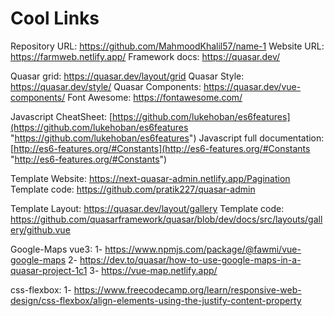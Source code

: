 # Cool Links

Repository URL: https://github.com/MahmoodKhalil57/name-1
Website URL: https://farmweb.netlify.app/
Framework docs: https://quasar.dev/

Quasar grid: https://quasar.dev/layout/grid
Quasar Style: https://quasar.dev/style/
Quasar Components: https://quasar.dev/vue-components/
Font Awesome: https://fontawesome.com/

Javascript CheatSheet: [https://github.com/lukehoban/es6features](https://github.com/lukehoban/es6features "https://github.com/lukehoban/es6features")
Javascript full documentation: [http://es6-features.org/#Constants](http://es6-features.org/#Constants "http://es6-features.org/#Constants")

Template Website: https://next-quasar-admin.netlify.app/Pagination
Template code: https://github.com/pratik227/quasar-admin

Template Layout: https://quasar.dev/layout/gallery
Template code: https://github.com/quasarframework/quasar/blob/dev/docs/src/layouts/gallery/github.vue

Google-Maps vue3: 
1- https://www.npmjs.com/package/@fawmi/vue-google-maps
2- https://dev.to/quasar/how-to-use-google-maps-in-a-quasar-project-1c1
3- https://vue-map.netlify.app/

css-flexbox:
1- https://www.freecodecamp.org/learn/responsive-web-design/css-flexbox/align-elements-using-the-justify-content-property